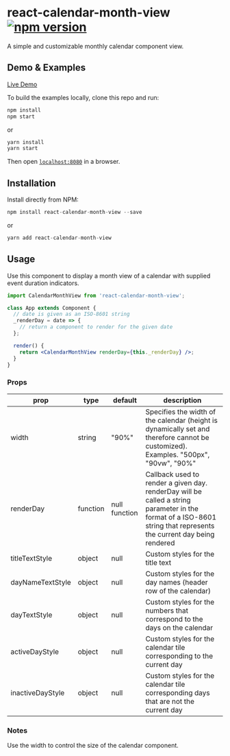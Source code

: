# react-calendar-month-view [![npm version](https://badge.fury.io/js/react-calendar-month-view.svg)](https://badge.fury.io/js/react-calendar-month-view)

A simple and customizable monthly calendar component view.

## Demo & Examples

[Live Demo](https://alwyntan.github.io/react-calendar-month-view/)

To build the examples locally, clone this repo and run:

```js
npm install
npm start
```

or

```js
yarn install
yarn start
```

Then open [`localhost:8080`](http://localhost:8080) in a browser.

## Installation

Install directly from NPM:

```js
npm install react-calendar-month-view --save
```

or

```js
yarn add react-calendar-month-view
```

## Usage

Use this component to display a month view of a calendar with supplied event duration indicators.

```jsx
import CalendarMonthView from 'react-calendar-month-view';

class App extends Component {
  // date is given as an ISO-8601 string
  _renderDay = date => {
    // return a component to render for the given date
  };

  render() {
    return <CalendarMonthView renderDay={this._renderDay} />;
  }
}
```

### Props

| prop             | type     | default       | description                                                                                                                                                        |
| ---------------- | -------- | ------------- | ------------------------------------------------------------------------------------------------------------------------------------------------------------------ |
| width            | string   | "90%"         | Specifies the width of the calendar (height is dynamically set and therefore cannot be customized). Examples. "500px", "90vw", "90%"                               |
| renderDay        | function | null function | Callback used to render a given day. renderDay will be called a string parameter in the format of a ISO-8601 string that represents the current day being rendered |
| titleTextStyle   | object   | null          | Custom styles for the title text                                                                                                                                   |
| dayNameTextStyle | object   | null          | Custom styles for the day names (header row of the calendar)                                                                                                       |
| dayTextStyle     | object   | null          | Custom styles for the numbers that correspond to the days on the calendar                                                                                          |
| activeDayStyle   | object   | null          | Custom styles for the calendar tile corresponding to the current day                                                                                               |
| inactiveDayStyle | object   | null          | Custom styles for the calendar tile corresponding days that are not the current day                                                                                |

### Notes

Use the width to control the size of the calendar component.
